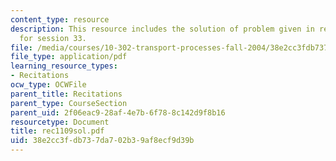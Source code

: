 ```yaml
---
content_type: resource
description: This resource includes the solution of problem given in recitation problem
  for session 33.
file: /media/courses/10-302-transport-processes-fall-2004/38e2cc3fdb737da702b39af8ecf9d39b_rec1109sol.pdf
file_type: application/pdf
learning_resource_types:
- Recitations
ocw_type: OCWFile
parent_title: Recitations
parent_type: CourseSection
parent_uid: 2f06eac9-28af-4e7b-6f78-8c142d9f8b16
resourcetype: Document
title: rec1109sol.pdf
uid: 38e2cc3f-db73-7da7-02b3-9af8ecf9d39b
---
```


